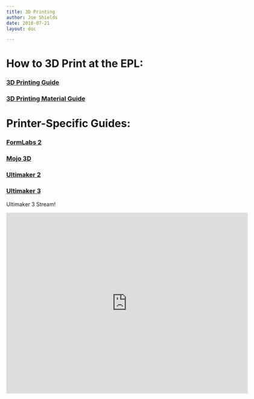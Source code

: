 ```yaml
---
title: 3D Printing
author: Joe Shields
date: 2018-07-21
layout: doc

---
```


# How to 3D Print at the EPL:

### [3D Printing Guide](3D-Printing-Checklist)
### [3D Printing Material Guide](Printer-Materials)

# Printer-Specific Guides:

### [FormLabs 2](form2)

### [Mojo 3D](mojo)

### [Ultimaker 2](UM2)

### [Ultimaker 3](UM3)

Ultimaker 3 Stream!
<iframe
    src="https://player.twitch.tv/?channel=psuEPL"
    width="640"
    height="480"
    frameborder="0"
    scrolling="no"
    muted="true"
    allowfullscreen="true">
</iframe>
